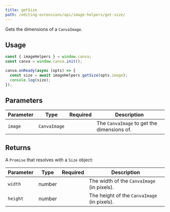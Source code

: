 ```yaml
---
title: getSize
path: /editing-extensions/api/image-helpers/get-size/
---
```


Gets the dimensions of a `CanvaImage`.

## Usage

```javascript
const { imageHelpers } = window.canva;
const canva = window.canva.init();

canva.onReady(async (opts) => {
  const size = await imageHelpers.getSize(opts.image);
  console.log(size);
});
```

## Parameters

| Parameter | Type         | Required | Description                                |
| --------- | ------------ | :------: | ------------------------------------------ |
| `image`   | `CanvaImage` | <Tick /> | The `CanvaImage` to get the dimensions of. |

## Returns

A `Promise` that resolves with a `Size` object:

| Parameter | Type   | Required | Description                                 |
| --------- | ------ | :------: | ------------------------------------------- |
| `width`   | number | <Tick /> | The width of the `CanvaImage` (in pixels).  |
| `height`  | number | <Tick /> | The height of the `CanvaImage` (in pixels). |
